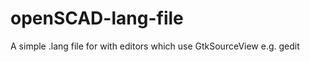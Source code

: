 openSCAD-lang-file
==================

A simple .lang file for with editors which use GtkSourceView e.g. gedit
